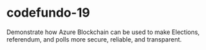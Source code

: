 # codefundo-19
Demonstrate how Azure Blockchain can be used to make Elections, referendum, and polls more secure, reliable, and transparent.
